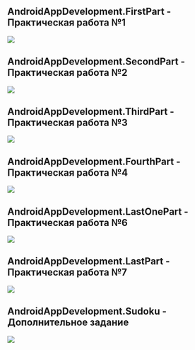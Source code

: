 ## AndroidAppDevelopment.FirstPart - Практическая работа №1

![](AndroidAppDevelopment.FirstPart/Resources/Images/firstpart.png)

## AndroidAppDevelopment.SecondPart - Практическая работа №2

![](AndroidAppDevelopment.FirstPart/Resources/Images/firstpart.png)

## AndroidAppDevelopment.ThirdPart - Практическая работа №3

![](AndroidAppDevelopment.FirstPart/Resources/Images/firstpart.png)

## AndroidAppDevelopment.FourthPart - Практическая работа №4

![](AndroidAppDevelopment.FirstPart/Resources/Images/firstpart.png)

## AndroidAppDevelopment.LastOnePart - Практическая работа №6

![](AndroidAppDevelopment.FirstPart/Resources/Images/firstpart.png)

## AndroidAppDevelopment.LastPart - Практическая работа №7

![](AndroidAppDevelopment.FirstPart/Resources/Images/firstpart.png)

## AndroidAppDevelopment.Sudoku - Дополнительное задание

![](AndroidAppDevelopment.FirstPart/Resources/Images/firstpart.png)
